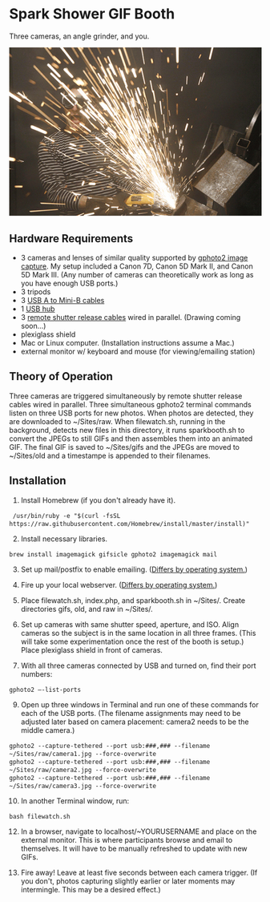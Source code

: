 # Spark Shower GIF Booth
Three cameras, an angle grinder, and you.

![Sample GIF](https://github.com/jasoneppink/spark-shower-GIF-booth/blob/master/sparkshowergifbooth.gif)

## Hardware Requirements
* 3 cameras and lenses of similar quality supported by [gphoto2 image capture](http://gphoto.org/proj/libgphoto2/support.php). My setup included a Canon 7D, Canon 5D Mark II, and Canon 5D Mark III. (Any number of cameras can theoretically work as long as you have enough USB ports.)
* 3 tripods
* 3 [USB A to Mini-B cables](https://www.amazon.com/C2G-Cables-27005-Toshiba-Panasonic/dp/B000067RVL/)
* 1 [USB hub](https://www.amazon.com/Sabrent-4-Port-Individual-Switches-HB-UM43/dp/B00JX1ZS5O/)
* 3 [remote shutter release cables](https://www.amazon.com/gp/product/B002KDS2BY/) wired in parallel. (Drawing coming soon...)
* plexiglass shield
* Mac or Linux computer. (Installation instructions assume a Mac.)
* external monitor w/ keyboard and mouse (for viewing/emailing station)

## Theory of Operation
Three cameras are triggered simultaneously by remote shutter release cables wired in parallel. Three simultaneous gphoto2 terminal commands listen on three USB ports for new photos. When photos are detected, they are downloaded to ~/Sites/raw. When filewatch.sh, running in the background, detects new files in this directory, it runs sparkbooth.sh to convert the JPEGs to still GIFs and then assembles them into an animated GIF. The final GIF is saved to ~/Sites/gifs and the JPEGs are moved to ~/Sites/old and a timestampe is appended to their filenames.

## Installation
1. Install Homebrew (if you don't already have it).
  ```
   /usr/bin/ruby -e "$(curl -fsSL https://raw.githubusercontent.com/Homebrew/install/master/install)"
  ```
2. Install necessary libraries.
  ```
  brew install imagemagick gifsicle gphoto2 imagemagick mail
  ```
3. Set up mail/postfix to enable emailing. ([Differs by operating system.](https://bl.ocks.org/larrybotha/6009971))

5. Fire up your local webserver. ([Differs by operating system.](https://discussions.apple.com/docs/DOC-3083))

6. Place filewatch.sh, index.php, and sparkbooth.sh in ~/Sites/. Create directories gifs, old, and raw in ~/Sites/.

7. Set up cameras with same shutter speed, aperture, and ISO. Align cameras so the subject is in the same location in all three frames. (This will take some experimentation once the rest of the booth is setup.) Place plexiglass shield in front of cameras.

8. With all three cameras connected by USB and turned on, find their port numbers:
  ```
  gphoto2 —-list-ports
  ```
9. Open up three windows in Terminal and run one of these commands for each of the USB ports. (The filename assignments may need to be adjusted later based on camera placement: camera2 needs to be the middle camera.)
  ```
  gphoto2 --capture-tethered --port usb:###,### --filename ~/Sites/raw/camera1.jpg --force-overwrite
  gphoto2 --capture-tethered --port usb:###,### --filename ~/Sites/raw/camera2.jpg --force-overwrite
  gphoto2 --capture-tethered --port usb:###,### --filename ~/Sites/raw/camera3.jpg --force-overwrite
  ```
10. In another Terminal window, run:
  ```
  bash filewatch.sh
  ```
12. In a browser, navigate to localhost/~YOURUSERNAME and place on the external monitor. This is where participants browse and email to themselves. It will have to be manually refreshed to update with new GIFs.

13. Fire away! Leave at least five seconds between each camera trigger. (If you don't, photos capturing slightly earlier or later moments may intermingle. This may be a desired effect.)
